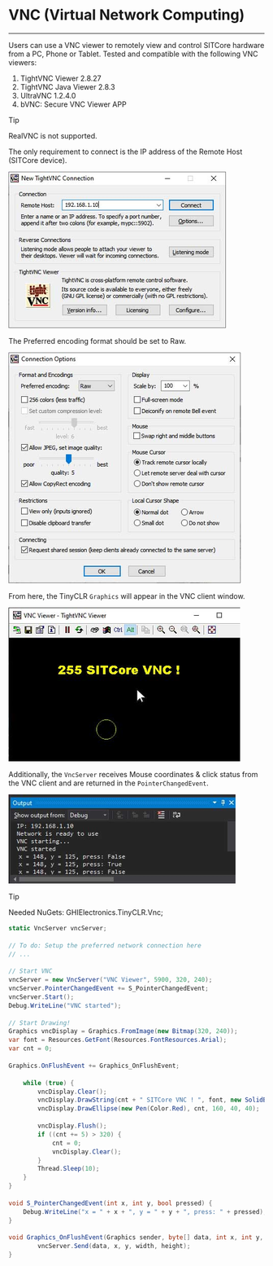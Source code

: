 ﻿# VNC (Virtual Network Computing)
---
Users can use a VNC viewer to remotely view and control SITCore hardware from a PC, Phone or Tablet. Tested and compatible with the following VNC viewers:

1. TightVNC Viewer 2.8.27
2. TightVNC Java Viewer 2.8.3
3. UltraVNC 1.2.4.0
4. bVNC: Secure VNC Viewer APP

>[!TIP]
> RealVNC is not supported.

The only requirement to connect is the IP address of the Remote Host (SITCore device).

![TightVNC](images/vnc-client.jpg)

The Preferred encoding format should be set to Raw.

![TightVNC](images/vnc-connection.jpg)

From here, the TinyCLR `Graphics` will appear in the VNC client window. 

![TightVNC](images/vnc-screen.jpg)

Additionally, the `VncServer` receives Mouse coordinates & click status from the VNC client and are returned in the `PointerChangedEvent`.

![TightVNC](images/vnc-debug.jpg)

>[!TIP]
>Needed NuGets: GHIElectronics.TinyCLR.Vnc;

```cs
static VncServer vncServer;

// To do: Setup the preferred network connection here
// ...
    
// Start VNC 
vncServer = new VncServer("VNC Viewer", 5900, 320, 240);
vncServer.PointerChangedEvent += S_PointerChangedEvent;
vncServer.Start();
Debug.WriteLine("VNC started");
    
// Start Drawing!
Graphics vncDisplay = Graphics.FromImage(new Bitmap(320, 240));
var font = Resources.GetFont(Resources.FontResources.Arial);
var cnt = 0;

Graphics.OnFlushEvent += Graphics_OnFlushEvent;

    while (true) {
        vncDisplay.Clear();
        vncDisplay.DrawString(cnt + " SITCore VNC ! ", font, new SolidBrush(Color.Yellow), 15, 20);
        vncDisplay.DrawEllipse(new Pen(Color.Red), cnt, 160, 40, 40);

        vncDisplay.Flush();
        if ((cnt += 5) > 320) {
            cnt = 0;
            vncDisplay.Clear();
        }        
        Thread.Sleep(10);
    }
}

void S_PointerChangedEvent(int x, int y, bool pressed) {
    Debug.WriteLine("x = " + x + ", y = " + y + ", press: " + pressed);
}

void Graphics_OnFlushEvent(Graphics sender, byte[] data, int x, int y, int width, int height, int originalWidth) {
        vncServer.Send(data, x, y, width, height);
}
```

